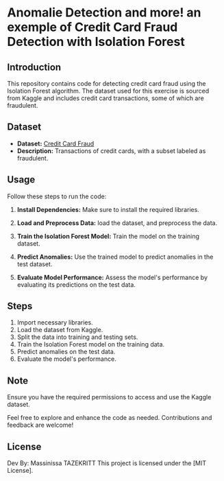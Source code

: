 # Anomalie Detection and more! an exemple of Credit Card Fraud Detection with Isolation Forest

## Introduction

This repository contains code for detecting credit card fraud using the Isolation Forest algorithm. The dataset used for this exercise is sourced from Kaggle and includes credit card transactions, some of which are fraudulent.

## Dataset

- **Dataset:** [Credit Card Fraud](https://www.kaggle.com/mlg-ulb/creditcardfraud)
- **Description:** Transactions of credit cards, with a subset labeled as fraudulent.

## Usage

Follow these steps to run the code:

1. **Install Dependencies:** Make sure to install the required libraries.

2. **Load and Preprocess Data:** load the dataset, and preprocess the data.

3. **Train the Isolation Forest Model:** Train the model on the training dataset.

4. **Predict Anomalies:** Use the trained model to predict anomalies in the test dataset.

5. **Evaluate Model Performance:** Assess the model's performance by evaluating its predictions on the test data.

## Steps

1. Import necessary libraries.
2. Load the dataset from Kaggle.
3. Split the data into training and testing sets.
4. Train the Isolation Forest model on the training data.
5. Predict anomalies on the test data.
6. Evaluate the model's performance.

## Note

Ensure you have the required permissions to access and use the Kaggle dataset.

Feel free to explore and enhance the code as needed. Contributions and feedback are welcome!

## License
Dev By: Massinissa TAZEKRITT 
This project is licensed under the [MIT License].

